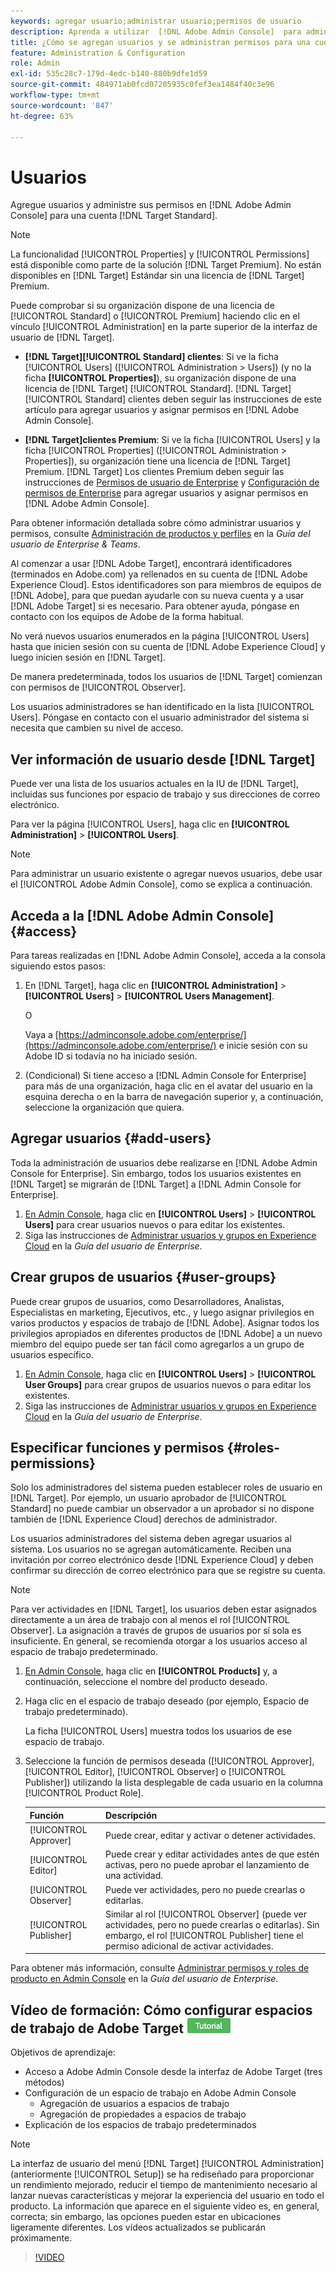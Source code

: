 ```yaml
---
keywords: agregar usuario;administrar usuario;permisos de usuario
description: Aprenda a utilizar  [!DNL Adobe Admin Console]  para administrar usuarios y sus permisos y derechos en  [!DNL Adobe Target Standard].
title: ¿Cómo se agregan usuarios y se administran permisos para una cuenta  [!DNL Target Standard] ?
feature: Administration & Configuration
role: Admin
exl-id: 535c28c7-179d-4edc-b140-880b9dfe1d59
source-git-commit: 484971ab0fcd07205935c0fef3ea1484f40c3e96
workflow-type: tm+mt
source-wordcount: '847'
ht-degree: 63%

---
```


# Usuarios

Agregue usuarios y administre sus permisos en [!DNL Adobe Admin Console] para una cuenta [!DNL Target Standard].

>[!NOTE]
>
>La funcionalidad [!UICONTROL Properties] y [!UICONTROL Permissions] está disponible como parte de la solución [!DNL Target Premium]. No están disponibles en [!DNL Target] Estándar sin una licencia de [!DNL Target] Premium.
>
>Puede comprobar si su organización dispone de una licencia de [!UICONTROL Standard] o [!UICONTROL Premium] haciendo clic en el vínculo [!UICONTROL Administration] en la parte superior de la interfaz de usuario de [!DNL Target].
>
>* **[!DNL Target][!UICONTROL Standard] clientes**: Si ve la ficha [!UICONTROL Users] ([!UICONTROL Administration > Users]) (y no la ficha **[!UICONTROL Properties]**), su organización dispone de una licencia de [!DNL Target] [!UICONTROL Standard]. [!DNL Target] [!UICONTROL Standard] clientes deben seguir las instrucciones de este artículo para agregar usuarios y asignar permisos en [!DNL Adobe Admin Console].
>
>* **[!DNL Target]clientes Premium**: Si ve la ficha [!UICONTROL Users] y la ficha [!UICONTROL Properties] ([!UICONTROL Administration > Properties]), su organización tiene una licencia de [!DNL Target] Premium. [!DNL Target] Los clientes Premium deben seguir las instrucciones de [Permisos de usuario de Enterprise](/help/main/administrating-target/c-user-management/property-channel/property-channel.md) y [Configuración de permisos de Enterprise](/help/main/administrating-target/c-user-management/property-channel/properties-overview.md) para agregar usuarios y asignar permisos en [!DNL Adobe Admin Console].
>
>Para obtener información detallada sobre cómo administrar usuarios y permisos, consulte [Administración de productos y perfiles](https://helpx.adobe.com/es/enterprise/using/manage-products-and-profiles.html) en la *Guía del usuario de Enterprise &amp; Teams*.

Al comenzar a usar [!DNL Adobe Target], encontrará identificadores (terminados en Adobe.com) ya rellenados en su cuenta de [!DNL Adobe Experience Cloud]. Estos identificadores son para miembros de equipos de [!DNL Adobe], para que puedan ayudarle con su nueva cuenta y a usar [!DNL Adobe Target] si es necesario. Para obtener ayuda, póngase en contacto con los equipos de Adobe de la forma habitual.

No verá nuevos usuarios enumerados en la página [!UICONTROL Users] hasta que inicien sesión con su cuenta de [!DNL Adobe Experience Cloud] y luego inicien sesión en [!DNL Target].

De manera predeterminada, todos los usuarios de [!DNL Target] comienzan con permisos de [!UICONTROL Observer].

Los usuarios administradores se han identificado en la lista [!UICONTROL Users]. Póngase en contacto con el usuario administrador del sistema si necesita que cambien su nivel de acceso.

## Ver información de usuario desde [!DNL Target]

Puede ver una lista de los usuarios actuales en la IU de [!DNL Target], incluidas sus funciones por espacio de trabajo y sus direcciones de correo electrónico.

Para ver la página [!UICONTROL Users], haga clic en **[!UICONTROL Administration]** > **[!UICONTROL Users]**.

>[!NOTE]
>
>Para administrar un usuario existente o agregar nuevos usuarios, debe usar el [!UICONTROL Adobe Admin Console], como se explica a continuación.

## Acceda a la [!DNL Adobe Admin Console] {#access}

Para tareas realizadas en [!DNL Adobe Admin Console], acceda a la consola siguiendo estos pasos:

1. En [!DNL Target], haga clic en **[!UICONTROL Administration]** > **[!UICONTROL Users]** > **[!UICONTROL Users Management]**.

   O

   Vaya a [https://adminconsole.adobe.com/enterprise/](https://adminconsole.adobe.com/enterprise/) e inicie sesión con su Adobe ID si todavía no ha iniciado sesión.

1. (Condicional) Si tiene acceso a [!DNL Admin Console for Enterprise] para más de una organización, haga clic en el avatar del usuario en la esquina derecha o en la barra de navegación superior y, a continuación, seleccione la organización que quiera.

## Agregar usuarios {#add-users}

Toda la administración de usuarios debe realizarse en [!DNL Adobe Admin Console for Enterprise]. Sin embargo, todos los usuarios existentes en [!DNL Target] se migrarán de [!DNL Target] a [!DNL Admin Console for Enterprise].

1. [En Admin Console](/help/main/administrating-target/c-user-management/c-user-management/user-management.md#section_79796E0227D048F59BAE0AB02E544EBE), haga clic en **[!UICONTROL Users]** > **[!UICONTROL Users]** para crear usuarios nuevos o para editar los existentes.
1. Siga las instrucciones de [Administrar usuarios y grupos en Experience Cloud](https://helpx.adobe.com/es/enterprise/using/users.html) en la *Guía del usuario de Enterprise*.

## Crear grupos de usuarios {#user-groups}

Puede crear grupos de usuarios, como Desarrolladores, Analistas, Especialistas en marketing, Ejecutivos, etc., y luego asignar privilegios en varios productos y espacios de trabajo de [!DNL Adobe]. Asignar todos los privilegios apropiados en diferentes productos de [!DNL Adobe] a un nuevo miembro del equipo puede ser tan fácil como agregarlos a un grupo de usuarios específico.

1. [En Admin Console](/help/main/administrating-target/c-user-management/c-user-management/user-management.md#section_79796E0227D048F59BAE0AB02E544EBE), haga clic en **[!UICONTROL Users]** > **[!UICONTROL User Groups]** para crear grupos de usuarios nuevos o para editar los existentes.
1. Siga las instrucciones de [Administrar usuarios y grupos en Experience Cloud](https://helpx.adobe.com/es/enterprise/using/users.html) en la *Guía del usuario de Enterprise*.

## Especificar funciones y permisos {#roles-permissions}

Solo los administradores del sistema pueden establecer roles de usuario en [!DNL Target]. Por ejemplo, un usuario aprobador de [!UICONTROL Standard] no puede cambiar un observador a un aprobador si no dispone también de [!DNL Experience Cloud] derechos de administrador.

Los usuarios administradores del sistema deben agregar usuarios al sistema. Los usuarios no se agregan automáticamente. Reciben una invitación por correo electrónico desde [!DNL Experience Cloud] y deben confirmar su dirección de correo electrónico para que se registre su cuenta.

>[!NOTE]
>
>Para ver actividades en [!DNL Target], los usuarios deben estar asignados directamente a un área de trabajo con al menos el rol [!UICONTROL Observer]. La asignación a través de grupos de usuarios por sí sola es insuficiente. En general, se recomienda otorgar a los usuarios acceso al espacio de trabajo predeterminado.

1. [En Admin Console](/help/main/administrating-target/c-user-management/c-user-management/user-management.md#section_79796E0227D048F59BAE0AB02E544EBE), haga clic en **[!UICONTROL Products]** y, a continuación, seleccione el nombre del producto deseado.

1. Haga clic en el espacio de trabajo deseado (por ejemplo, Espacio de trabajo predeterminado).

   La ficha [!UICONTROL Users] muestra todos los usuarios de ese espacio de trabajo.

1. Seleccione la función de permisos deseada ([!UICONTROL Approver], [!UICONTROL Editor], [!UICONTROL Observer] o [!UICONTROL Publisher]) utilizando la lista desplegable de cada usuario en la columna [!UICONTROL Product Role].

   | Función | Descripción |
   |--- |--- |
   | [!UICONTROL Approver] | Puede crear, editar y activar o detener actividades. |
   | [!UICONTROL Editor] | Puede crear y editar actividades antes de que estén activas, pero no puede aprobar el lanzamiento de una actividad. |
   | [!UICONTROL Observer] | Puede ver actividades, pero no puede crearlas o editarlas. |
   | [!UICONTROL Publisher] | Similar al rol [!UICONTROL Observer] (puede ver actividades, pero no puede crearlas o editarlas). Sin embargo, el rol [!UICONTROL Publisher] tiene el permiso adicional de activar actividades. |

Para obtener más información, consulte [Administrar permisos y roles de producto en Admin Console](https://helpx.adobe.com/es/enterprise/help/manage-permissions-and-roles.html) en la *Guía del usuario de Enterprise*.

## Vídeo de formación: Cómo configurar espacios de trabajo de Adobe Target ![Distintivo del tutorial](/help/main/assets/tutorial.png)

Objetivos de aprendizaje:

* Acceso a Adobe Admin Console desde la interfaz de Adobe Target (tres métodos)
* Configuración de un espacio de trabajo en Adobe Admin Console
   * Agregación de usuarios a espacios de trabajo
   * Agregación de propiedades a espacios de trabajo
* Explicación de los espacios de trabajo predeterminados

>[!NOTE]
>
>La interfaz de usuario del menú [!DNL Target] [!UICONTROL Administration] (anteriormente [!UICONTROL Setup]) se ha rediseñado para proporcionar un rendimiento mejorado, reducir el tiempo de mantenimiento necesario al lanzar nuevas características y mejorar la experiencia del usuario en todo el producto. La información que aparece en el siguiente vídeo es, en general, correcta; sin embargo, las opciones pueden estar en ubicaciones ligeramente diferentes. Los vídeos actualizados se publicarán próximamente.

>[!VIDEO](https://video.tv.adobe.com/v/3421730?captions=spa)

